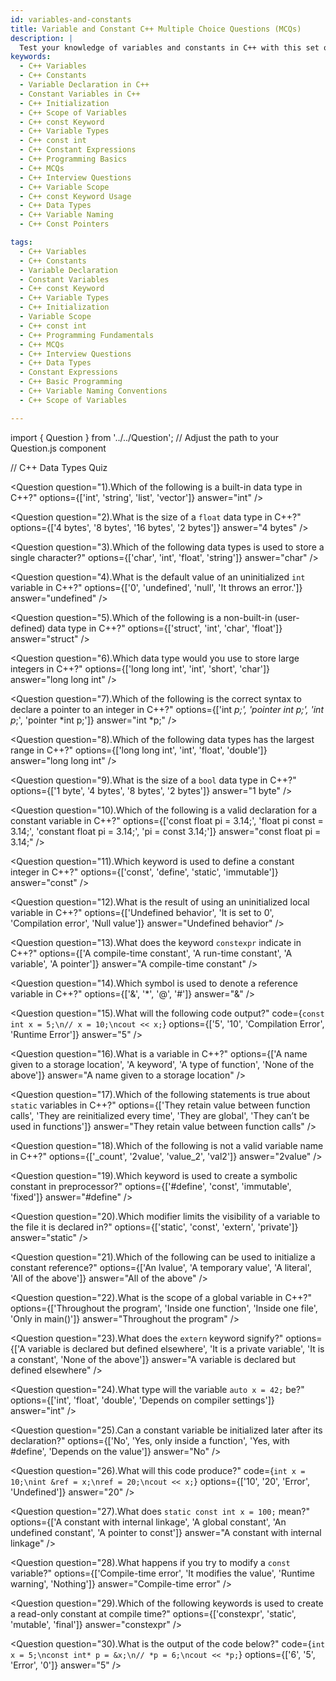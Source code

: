 ```yaml
---
id: variables-and-constants
title: Variable and Constant C++ Multiple Choice Questions (MCQs)
description: |
  Test your knowledge of variables and constants in C++ with this set of Multiple Choice Questions (MCQs). This quiz covers topics such as variable types, initialization, constant variables, and scope. It’s perfect for beginners who want to understand variable declaration, initialization, and how constants work in C++. Also useful for those preparing for C++ interviews to strengthen foundational knowledge.
keywords:
  - C++ Variables
  - C++ Constants
  - Variable Declaration in C++
  - Constant Variables in C++
  - C++ Initialization
  - C++ Scope of Variables
  - C++ const Keyword
  - C++ Variable Types
  - C++ const int
  - C++ Constant Expressions
  - C++ Programming Basics
  - C++ MCQs
  - C++ Interview Questions
  - C++ Variable Scope
  - C++ const Keyword Usage
  - C++ Data Types
  - C++ Variable Naming
  - C++ Const Pointers

tags:
  - C++ Variables
  - C++ Constants
  - Variable Declaration
  - Constant Variables
  - C++ const Keyword
  - C++ Variable Types
  - C++ Initialization
  - Variable Scope
  - C++ const int
  - C++ Programming Fundamentals
  - C++ MCQs
  - C++ Interview Questions
  - C++ Data Types
  - Constant Expressions
  - C++ Basic Programming
  - C++ Variable Naming Conventions
  - C++ Scope of Variables

---
```

import { Question } from '../../Question';  // Adjust the path to your Question.js component

// C++ Data Types Quiz

<Question
  question="1).Which of the following is a built-in data type in C++?"
  options={['int', 'string', 'list', 'vector']}
  answer="int"
/>

<Question
  question="2).What is the size of a `float` data type in C++?"
  options={['4 bytes', '8 bytes', '16 bytes', '2 bytes']}
  answer="4 bytes"
/>

<Question
  question="3).Which of the following data types is used to store a single character?"
  options={['char', 'int', 'float', 'string']}
  answer="char"
/>

<Question
  question="4).What is the default value of an uninitialized `int` variable in C++?"
  options={['0', 'undefined', 'null', 'It throws an error.']}
  answer="undefined"
/>

<Question
  question="5).Which of the following is a non-built-in (user-defined) data type in C++?"
  options={['struct', 'int', 'char', 'float']}
  answer="struct"
/>

<Question
  question="6).Which data type would you use to store large integers in C++?"
  options={['long long int', 'int', 'short', 'char']}
  answer="long long int"
/>

<Question
  question="7).Which of the following is the correct syntax to declare a pointer to an integer in C++?"
  options={['int *p;', 'pointer int p;', 'int p*;', 'pointer *int p;']}
  answer="int *p;"
/>

<Question
  question="8).Which of the following data types has the largest range in C++?"
  options={['long long int', 'int', 'float', 'double']}
  answer="long long int"
/>

<Question
  question="9).What is the size of a `bool` data type in C++?"
  options={['1 byte', '4 bytes', '8 bytes', '2 bytes']}
  answer="1 byte"
/>

<Question
  question="10).Which of the following is a valid declaration for a constant variable in C++?"
  options={['const float pi = 3.14;', 'float pi const = 3.14;', 'constant float pi = 3.14;', 'pi = const 3.14;']}
  answer="const float pi = 3.14;"
/>

<Question
  question="11).Which keyword is used to define a constant integer in C++?"
  options={['const', 'define', 'static', 'immutable']}
  answer="const"
/>

<Question
  question="12).What is the result of using an uninitialized local variable in C++?"
  options={['Undefined behavior', 'It is set to 0', 'Compilation error', 'Null value']}
  answer="Undefined behavior"
/>

<Question
  question="13).What does the keyword `constexpr` indicate in C++?"
  options={['A compile-time constant', 'A run-time constant', 'A variable', 'A pointer']}
  answer="A compile-time constant"
/>

<Question
  question="14).Which symbol is used to denote a reference variable in C++?"
  options={['&', '*', '@', '#']}
  answer="&"
/>

<Question
  question="15).What will the following code output?"
  code={`const int x = 5;\n// x = 10;\ncout << x;`}
  options={['5', '10', 'Compilation Error', 'Runtime Error']}
  answer="5"
/>

<Question
  question="16).What is a variable in C++?"
  options={['A name given to a storage location', 'A keyword', 'A type of function', 'None of the above']}
  answer="A name given to a storage location"
/>

<Question
  question="17).Which of the following statements is true about `static` variables in C++?"
  options={['They retain value between function calls', 'They are reinitialized every time', 'They are global', 'They can’t be used in functions']}
  answer="They retain value between function calls"
/>

<Question
  question="18).Which of the following is not a valid variable name in C++?"
  options={['_count', '2value', 'value_2', 'val2']}
  answer="2value"
/>

<Question
  question="19).Which keyword is used to create a symbolic constant in preprocessor?"
  options={['#define', 'const', 'immutable', 'fixed']}
  answer="#define"
/>

<Question
  question="20).Which modifier limits the visibility of a variable to the file it is declared in?"
  options={['static', 'const', 'extern', 'private']}
  answer="static"
/>

<Question
  question="21).Which of the following can be used to initialize a constant reference?"
  options={['An lvalue', 'A temporary value', 'A literal', 'All of the above']}
  answer="All of the above"
/>

<Question
  question="22).What is the scope of a global variable in C++?"
  options={['Throughout the program', 'Inside one function', 'Inside one file', 'Only in main()']}
  answer="Throughout the program"
/>

<Question
  question="23).What does the `extern` keyword signify?"
  options={['A variable is declared but defined elsewhere', 'It is a private variable', 'It is a constant', 'None of the above']}
  answer="A variable is declared but defined elsewhere"
/>

<Question
  question="24).What type will the variable `auto x = 42;` be?"
  options={['int', 'float', 'double', 'Depends on compiler settings']}
  answer="int"
/>

<Question
  question="25).Can a constant variable be initialized later after its declaration?"
  options={['No', 'Yes, only inside a function', 'Yes, with #define', 'Depends on the value']}
  answer="No"
/>

<Question
  question="26).What will this code produce?"
  code={`int x = 10;\nint &ref = x;\nref = 20;\ncout << x;`}
  options={['10', '20', 'Error', 'Undefined']}
  answer="20"
/>

<Question
  question="27).What does `static const int x = 100;` mean?"
  options={['A constant with internal linkage', 'A global constant', 'An undefined constant', 'A pointer to const']}
  answer="A constant with internal linkage"
/>

<Question
  question="28).What happens if you try to modify a `const` variable?"
  options={['Compile-time error', 'It modifies the value', 'Runtime warning', 'Nothing']}
  answer="Compile-time error"
/>

<Question
  question="29).Which of the following keywords is used to create a read-only constant at compile time?"
  options={['constexpr', 'static', 'mutable', 'final']}
  answer="constexpr"
/>

<Question
  question="30).What is the output of the code below?"
  code={`int x = 5;\nconst int* p = &x;\n// *p = 6;\ncout << *p;`}
  options={['6', '5', 'Error', '0']}
  answer="5"
/>
